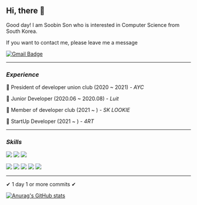## Hi, there 👋
Good day! I am Soobin Son who is interested in Computer Science from South Korea.

If you want to contact me, please leave me a message 

[![Gmail Badge](https://img.shields.io/badge/Gmail-d14836?style=flat-square&logo=Gmail&logoColor=white&link=mailto:snugyun01@gmail.com)](mailto:chelsea9528@gmail.com)

---

###  *Experience*
🔗 President of developer union club (2020 ~ 2021) - <em>AYC</em>

🔗 Junior Developer (2020.06 ~ 2020.08) - <em>Luit</em>

🔗 Member of developer club (2021 ~ ) - <em>SK LOOKIE</em>

🔗 StartUp Developer (2021 ~ ) - <em>4RT</em>

___

### *Skills*
<img src="https://img.shields.io/badge/Git-F05032?style=flat-square&logo=Git&logoColor=white"/> <img src="https://img.shields.io/badge/SpringBoot-6DB33F?style=flat-square&logo=SpringBoot&logoColor=white"/> <img src="https://img.shields.io/badge/Amazon AWS-232F3E?style=flat-square&logo=Amazon AWS&logoColor=white"/>

<img src="https://img.shields.io/badge/HTML5-E34F26?style=flat-square&logo=HTML5&logoColor=white"/> <img src="https://img.shields.io/badge/CSS3-1572B6?style=flat-square&logo=CSS3&logoColor=white"/> <img src="https://img.shields.io/badge/JavaScript-F7DF1E?style=flat-square&logo=JavaScript&logoColor=white"/> <img src="https://img.shields.io/badge/JAVA-007396?style=flat-square&logo=JAVA&logoColor=white"/> <img src="https://img.shields.io/badge/C-A8B9CC?style=flat-square&logo=C&logoColor=white"/>

***

✔ 1 day 1 or more commits ✔

[![Anurag's GitHub stats](https://github-readme-stats.vercel.app/api?username=Soobinhand)](https://github.com/anuraghazra/github-readme-stats)
